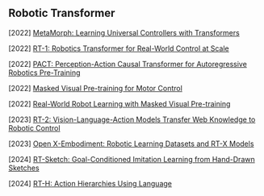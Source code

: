 ## Robotic Transformer

[2022] [MetaMorph: Learning Universal Controllers with Transformers](https://arxiv.org/abs/2203.11931)

[2022] [RT-1: Robotics Transformer for Real-World Control at Scale](https://arxiv.org/abs/2212.06817)

[2022] [PACT: Perception-Action Causal Transformer for Autoregressive Robotics Pre-Training](https://arxiv.org/abs/2209.11133)

[2022] [Masked Visual Pre-training for Motor Control](https://arxiv.org/abs/2203.06173)

[2022] [Real-World Robot Learning with Masked Visual Pre-training](https://arxiv.org/abs/2210.03109)

[2023] [RT-2: Vision-Language-Action Models Transfer Web Knowledge to Robotic Control](https://arxiv.org/abs/2307.15818)

[2023] [Open X-Embodiment: Robotic Learning Datasets and RT-X Models](https://arxiv.org/abs/2310.08864)

[2024] [RT-Sketch: Goal-Conditioned Imitation Learning from Hand-Drawn Sketches](https://arxiv.org/abs/2403.02709)

[2024] [RT-H: Action Hierarchies Using Language](https://arxiv.org/abs/2403.01823)